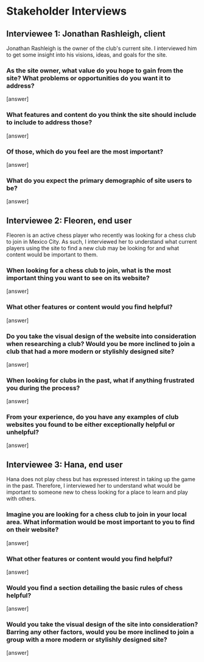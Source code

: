 # Stakeholder Interviews

## Interviewee 1: Jonathan Rashleigh, client

Jonathan Rashleigh is the owner of the club's current site. I interviewed him to get some insight into his visions, ideas, and goals for the site.  

### As the site owner, what value do you hope to gain from the site? What problems or opportunities do you want it to address?

[answer]

### What features and content do you think the site should include to include to address those?

[answer]

### Of those, which do you feel are the most important?

[answer]

### What do you expect the primary demographic of site users to be?

[answer]

## Interviewee 2: Fleoren, end user

Fleoren is an active chess player who recently was looking for a chess club to join in Mexico City. As such, I interviewed her to understand what current players using the site to find a new club may be looking for and what content would be important to them.

### When looking for a chess club to join, what is the most important thing you want to see on its website?

[answer]

### What other features or content would you find helpful?

[answer]

### Do you take the visual design of the website into consideration when researching a club? Would you be more inclined to join a club that had a more modern or stylishly designed site?

[answer]

### When looking for clubs in the past, what if anything frustrated you during the process? 

[answer]

### From your experience, do you have any examples of club websites you found to be either exceptionally helpful or unhelpful?

[answer]

## Interviewee 3: Hana, end user

Hana does not play chess but has expressed interest in taking up the game in the past. Therefore, I interviewed her to understand what would be important to someone new to chess looking for a place to learn and play with others.

### Imagine you are looking for a chess club to join in your local area. What information would be most important to you to find on their website?

[answer]

### What other features or content would you find helpful?

[answer]

### Would you find a section detailing the basic rules of chess helpful?

[answer]

### Would you take the visual design of the site into consideration? Barring any other factors, would you be more inclined to join a group with a more modern or stylishly designed site?

[answer]